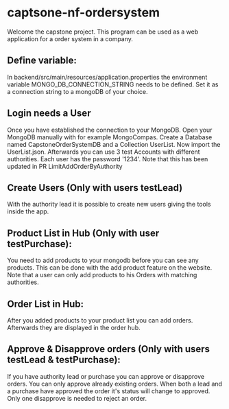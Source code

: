 # captsone-nf-ordersystem
Welcome the capstone project. This program can be used as a web application for a order system in a company.
## Define variable:
In backend/src/main/resources/application.properties the environment variable MONGO_DB_CONNECTION_STRING needs to be defined. Set it as a connection string to a mongoDB of your choice.
## Login needs a User
Once you have established the connection to your MongoDB. Open your MongoDB manually with for example MongoCompas. Create a Database named CapstoneOrderSystemDB and a Collection UserList. Now import the UserList.json. Afterwards you can use 3 test Accounts with different authorities. Each user has the password '1234'.
Note that this has been updated in PR LimitAddOrderByAuthority
## Create Users (Only with users testLead)
With the authority lead it is possible to create new users giving the tools inside the app.
## Product List in Hub (Only with user testPurchase):
You need to add products to your mongodb before you can see any products. This can be done with the add product feature on the website. Note that a user can only add products to his Orders with matching authorities.
## Order List in Hub:
After you added products to your product list you can add orders. Afterwards they are displayed in the order hub.
## Approve & Disapprove orders (Only with users testLead & testPurchase):
If you have authority lead or purchase you can approve or disapprove orders. You can only approve already existing orders. When both a lead and a purchase have approved the order it's status will change to approved. Only one disapprove is needed to reject an order.
